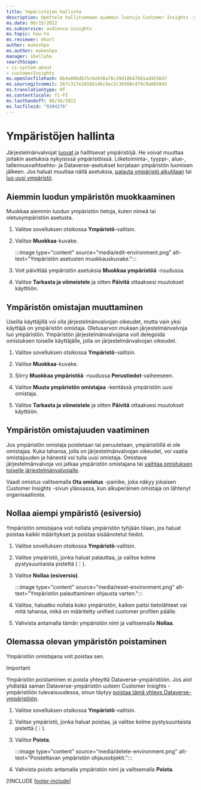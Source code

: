```yaml
---
title: Ympäristöjen hallinta
description: Opettele hallitsemaan aiemmin luotuja Customer Insights -ympäristöjä järjestelmänvalvojana.
ms.date: 08/15/2022
ms.subservice: audience-insights
ms.topic: how-to
ms.reviewer: mhart
author: mukeshpo
ms.author: mukeshpo
manager: shellyha
searchScope:
- ci-system-about
- customerInsights
ms.openlocfilehash: 8b4a88bdb75c6e638a76c39d18647681ad4556d7
ms.sourcegitcommit: 267c317e10166146c9ac2c30560c479c9a005845
ms.translationtype: HT
ms.contentlocale: fi-FI
ms.lasthandoff: 08/16/2022
ms.locfileid: "9304276"
---
```

# <a name="manage-environments"></a>Ympäristöjen hallinta

Järjestelmänvalvojat [luovat](create-environment.md) ja hallitsevat ympäristöjä. He voivat muuttaa joitakin asetuksia nykyisissä ympäristöissä. Liiketoiminta-, tyyppi-, alue-, tallennusvaihtoehto- ja Dataverse-asetukset korjataan ympäristön luomisen jälkeen. Jos haluat muuttaa näitä asetuksia, [palauta ympäristö alkutilaan](#reset-an-existing-environment-preview) tai [luo uusi ympäristö](create-environment.md).

## <a name="edit-an-existing-environment"></a>Aiemmin luodun ympäristön muokkaaminen

Muokkaa aiemmin luodun ympäristön tietoja, kuten nimeä tai oletusympäristön asetusta.

1. Valitse sovelluksen otsikossa **Ympäristö**-valitsin.

1. Valitse **Muokkaa**-kuvake.

   :::image type="content" source="media/edit-environment.png" alt-text="Ympäristön asetusten muokkauskuvake.":::

1. Voit päivittää ympäristön asetuksia **Muokkaa ympäristöä** -ruudussa.

1. Valitse **Tarkasta ja viimeistele** ja sitten **Päivitä** ottaaksesi muutokset käyttöön.

## <a name="change-the-owner-of-an-environment"></a>Ympäristön omistajan muuttaminen

Useilla käyttäjillä voi olla järjestelmänvalvojan oikeudet, mutta vain yksi käyttäjä on ympäristön omistaja. Oletusarvon mukaan järjestelmänvalvoja luo ympäristön. Ympäristön järjestelmänvalvojana voit delegoida omistuksen toiselle käyttäjälle, jolla on järjestelmänvalvojan oikeudet.

1. Valitse sovelluksen otsikossa **Ympäristö**-valitsin.

1. Valitse **Muokkaa**-kuvake.

1. Siirry **Muokkaa ympäristöä** -ruudussa **Perustiedot**-vaiheeseen.

1. Valitse **Muuta ympäristön omistajaa** -kentässä ympäristön uusi omistaja.  

1. Valitse **Tarkasta ja viimeistele** ja sitten **Päivitä** ottaaksesi muutokset käyttöön.

## <a name="claim-ownership-of-an-environment"></a>Ympäristön omistajuuden vaatiminen

Jos ympäristön omistaja poistetaan tai peruutetaan, ympäristöllä ei ole omistajaa. Kuka tahansa, jolla on järjestelmänvalvojan oikeudet, voi vaatia omistajuuden ja hänestä voi tulla uusi omistaja. Omistava järjestelmänvalvoja voi jatkaa ympäristön omistajana tai [vaihtaa omistuksen toiselle järjestelmänvalvojalle](#change-the-owner-of-an-environment).

Vaadi omistus valitsemalla **Ota omistus** -painike, joka näkyy jokaisen Customer Insights -sivun yläosassa, kun alkuperäinen omistaja on lähtenyt organisaatiosta.

## <a name="reset-an-existing-environment-preview"></a>Nollaa aiempi ympäristö (esiversio)

Ympäristön omistajana voit nollata ympäristön tyhjään tilaan, jos haluat poistaa kaikki määritykset ja poistaa sisäänotetut tiedot.

1. Valitse sovelluksen otsikossa **Ympäristö**-valitsin.

1. Valitse ympäristö, jonka haluat palauttaa, ja valitse kolme pystysuuntaista pistettä (&vellip;).

1. Valitse **Nollaa (esiversio)**.

   :::image type="content" source="media/reset-environment.png" alt-text="Ympäristön palauttaminen ohjausta varten.":::

1. Valitse, haluatko nollata koko ympäristön, kaiken paitsi tietolähteet vai mitä tahansa, mikä on määritetty unified customer profilen päälle.

1. Vahvista antamalla tämän ympäristön nimi ja valitsemalla **Nollaa**.

## <a name="delete-an-existing-environment"></a>Olemassa olevan ympäristön poistaminen

Ympäristön omistajana voit poistaa sen.

> [!IMPORTANT]
> Ympäristön poistaminen ei poista yhteyttä Dataverse-ympäristöön. Jos aiot yhdistää saman Dataverse-ympäristön uuteen Customer Insights -ympäristöön tulevaisuudessa, sinun täytyy [poistaa tämä yhteys Dataverse-ympäristöön](customer-insights-dataverse.md#remove-an-existing-connection-to-a-dataverse-environment).

1. Valitse sovelluksen otsikossa **Ympäristö**-valitsin.

1. Valitse ympäristö, jonka haluat poistaa, ja valitse kolme pystysuuntaista pistettä (&vellip;). 

1. Valitse **Poista**.

   :::image type="content" source="media/delete-environment.png" alt-text="Poistettavan ympäristön ohjausobjekti.":::

1. Vahvista poisto antamalla ympäristön nimi ja valitsemalla **Poista**.

[!INCLUDE [footer-include](includes/footer-banner.md)]
